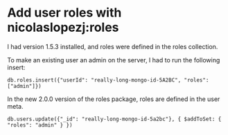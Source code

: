 # Add user roles with nicolaslopezj:roles

I had version 1.5.3 installed, and roles were defined in the roles collection.

To make an existing user an admin on the server, I had to run the following insert:

`db.roles.insert({"userId": "really-long-mongo-id-5A2BC", "roles": ["admin"]})`

In the new 2.0.0 version of the roles package, roles are defined in the user meta.

`db.users.update({"_id": "really-long-mongo-id-5a2bc"}, { $addToSet: { "roles": "admin" } })`
